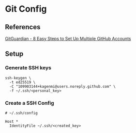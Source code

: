# Git Config

## References

[GitGuardian - 8 Easy Steps to Set Up Multiple GitHub Accounts](https://blog.gitguardian.com/8-easy-steps-to-set-up-multiple-git-accounts/)

## Setup

### Generate SSH keys

```shell
ssh-keygen \
  -t ed25519 \
  -C "109903144+kagenmi@users.noreply.github.com" \
  -f ~/.ssh/<personal_key>
```

### Create a SSH Config

```
# ~/.ssh/config

Host *
  IdentityFile ~/.ssh/<created_key>
```
